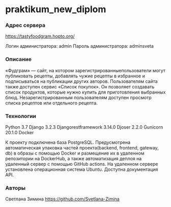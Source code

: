 # praktikum_new_diplom

### Адрес сервера
https://tastyfoodgram.hopto.org/

Логин администратора: admin
Пароль администратора: adminsveta

### Описание
«Фудграм» — сайт, на котором зарегистрированныепользователи могут публиковать рецепты, добавлять чужие рецепты в избранное и 
подписываться на публикации других авторов. Пользователям сайта также доступен сервис «Список покупок». Он позволяет создавать 
список продуктов, которые нужно купить для приготовления выбранных блюд. Незарегистрированным пользователям доступен просмотр
списка рецептов или отдельного рецепта.

### Технологии
Python 3.7
Django 3.2.3
Djangorestframework 3.14.0
Djoser 2.2.0 
Gunicorn 20.1.0
Docker

К проекту подключена база PostgreSQL.
Предусмотрена автоматическая упаковка частей проекта(backend, frontend, gateway, db) в образы с помощью Docker и размещение их 
в удаленном репозитории на DockerHub, а также автоматизация деплоя на удаленный сервер с помощью GitHub actions.
На удаленном сервере установлена операционная система Ubuntu.
Доступна документация API.

### Авторы
Светлана Зимина
https://github.com/Svetlana-Zimina